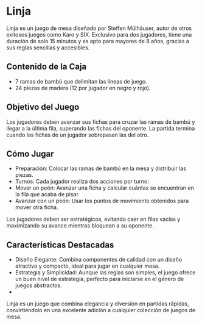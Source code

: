 # Linja
Linja es un juego de mesa diseñado por Steffen Mülhäuser, autor de otros exitosos juegos como Karo y SIX. Exclusivo para dos jugadores, tiene una duración de solo 15 minutos y es apto para mayores de 8 años, gracias a sus reglas sencillas y accesibles.

## Contenido de la Caja
- 7 ramas de bambú que delimitan las líneas de juego.
- 24 piezas de madera (12 por jugador en negro y rojo).
  
## Objetivo del Juego
Los jugadores deben avanzar sus fichas para cruzar las ramas de bambú y llegar a la última fila, superando las fichas del oponente. La partida termina cuando las fichas de un jugador sobrepasan las del otro.

## Cómo Jugar
- Preparación: Colocar las ramas de bambú en la mesa y distribuir las piezas.
- Turnos: Cada jugador realiza dos acciones por turno:
- Mover un peón: Avanzar una ficha y calcular cuántas se encuentran en la fila que acaba de pisar.
- Avanzar con un peón: Usar los puntos de movimiento obtenidos para mover otra ficha.
  
Los jugadores deben ser estratégicos, evitando caer en filas vacías y maximizando su avance mientras bloquean a su oponente.

## Características Destacadas
- Diseño Elegante: Combina componentes de calidad con un diseño atractivo y compacto, ideal para jugar en cualquier mesa.
- Estrategia y Simplicidad: Aunque las reglas son simples, el juego ofrece un buen nivel de estrategia, perfecto para iniciarse en el género de juegos abstractos.
- 
Linja es un juego que combina elegancia y diversión en partidas rápidas, convirtiéndolo en una excelente adición a cualquier colección de juegos de mesa.
